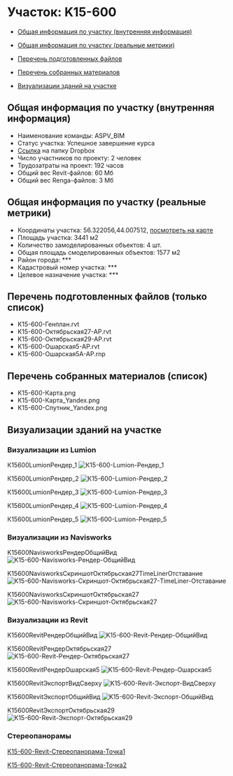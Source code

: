 # Участок: K15-600

* [Общая информация по участку (внутренняя информация)](#Chapter1)

* [Общая информация по участку (реальные метрики)](#Chapter2)

* [Перечень подготовленных файлов](#Chapter3)

* [Перечень собранных материалов](#Chapter4)

* [Визуализации зданий на участке](#Chapter6)

## <a id="Chapter1"></a> Общая информация по участку (внутренняя информация)
+ Наименование команды: ASPV_BIM
+ Статус участка: Успешное завершение курса
+ [Ссылка](https://www.dropbox.com/sh/wvvgv1nw1iqred9/AAA-jgAQi6q8LkMbspQOgWKNa/K15_600?dl=0) на папку Dropbox
+ Число участников по проекту: 2 человек
+ Трудозатраты на проект: 192 часов
+ Общий вес Revit-файлов: 60 Мб
+ Общий вес Renga-файлов: 3 Мб
## <a id="Chapter2"></a> Общая информация по участку (реальные метрики)
+ Координаты участка: 56.322056,44.007512, [посмотреть на карте](https://yandex.ru/maps/47/nizhny-novgorod/?ll=44.007512%2C56.322056&z=19)
+ Площадь участка: 3441 м2
+ Количество замоделированных объектов: 4 шт.
+ Общая площадь смоделированных объектов: 1577 м2
+ Район города: *** 
+ Кадастровый номер участка: *** 
+ Целевое назначение участка: *** 
## <a id="Chapter3"></a> Перечень подготовленных файлов (только список)
+ K15-600-Генплан.rvt
+ K15-600-Октябрьская27-АР.rvt
+ K15-600-Октябрьская29-АР.rvt
+ K15-600-Ошарская5-АР.rvt
+ K15-600-Ошарская5А-АР.rnp
## <a id="Chapter4"></a> Перечень собранных материалов (список)
+ K15-600-Карта.png
+ K15-600-Карта_Yandex.png
+ K15-600-Спутник_Yandex.png
## <a id="Chapter6"></a> Визуализации зданий на участке
### Визуализации из Lumion
К15600LumionРендер_1
![К15-600-Lumion-Рендер_1](/Images/K15_600/К15-600-Lumion-Рендер_1_Compressed.jpg)

К15600LumionРендер_2
![К15-600-Lumion-Рендер_2](/Images/K15_600/К15-600-Lumion-Рендер_2_Compressed.jpg)

К15600LumionРендер_3
![К15-600-Lumion-Рендер_3](/Images/K15_600/К15-600-Lumion-Рендер_3_Compressed.jpg)

К15600LumionРендер_4
![К15-600-Lumion-Рендер_4](/Images/K15_600/К15-600-Lumion-Рендер_4_Compressed.jpg)

К15600LumionРендер_5
![К15-600-Lumion-Рендер_5](/Images/K15_600/К15-600-Lumion-Рендер_5_Compressed.jpg)

### Визуализации из Navisworks
K15600NavisworksРендерОбщийВид
![K15-600-Navisworks-Рендер-ОбщийВид](/Images/K15_600/K15-600-Navisworks-Рендер-ОбщийВид_Compressed.jpg)

K15600NavisworksСкриншотОктябрьская27TimeLinerОтставание
![K15-600-Navisworks-Скриншот-Октябрьская27-TimeLiner-Отставание](/Images/K15_600/K15-600-Navisworks-Скриншот-Октябрьская27-TimeLiner-Отставание_Compressed.jpg)

K15600NavisworksСкриншотОктябрьская27
![K15-600-Navisworks-Скриншот-Октябрьская27](/Images/K15_600/K15-600-Navisworks-Скриншот-Октябрьская27_Compressed.jpg)

### Визуализации из Revit
K15600RevitРендерОбщийВид
![K15-600-Revit-Рендер-ОбщийВид](/Images/K15_600/K15-600-Revit-Рендер-ОбщийВид_Compressed.jpg)

K15600RevitРендерОктябрьская27
![K15-600-Revit-Рендер-Октябрьская27](/Images/K15_600/K15-600-Revit-Рендер-Октябрьская27_Compressed.jpg)

K15600RevitРендерОшарская5
![K15-600-Revit-Рендер-Ошарская5](/Images/K15_600/K15-600-Revit-Рендер-Ошарская5_Compressed.jpg)

K15600RevitЭкспортВидСверху
![K15-600-Revit-Экспорт-ВидСверху](/Images/K15_600/K15-600-Revit-Экспорт-ВидСверху_Compressed.jpg)

K15600RevitЭкспортОбщийВид
![K15-600-Revit-Экспорт-ОбщийВид](/Images/K15_600/K15-600-Revit-Экспорт-ОбщийВид_Compressed.jpg)

K15600RevitЭкспортОктябрьская29
![K15-600-Revit-Экспорт-Октябрьская29](/Images/K15_600/K15-600-Revit-Экспорт-Октябрьская29_Compressed.jpg)

### Стереопанорамы
[K15-600-Revit-Стереопанорама-Точка1](https://pano.autodesk.com/pano.html?url=jpgs/7f63c417-1c5a-4fec-a6be-1adf9b6ce9a9&version=2)

[K15-600-Revit-Стереопанорама-Точка2](https://pano.autodesk.com/pano.html?url=jpgs/daadbd51-7fb7-421c-97b3-91b6cba148ea&version=2)

